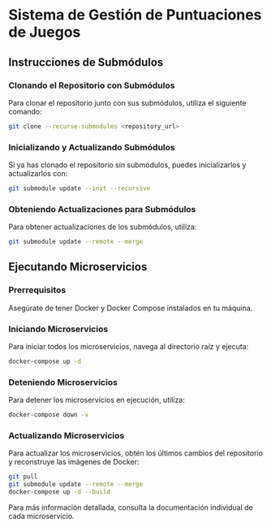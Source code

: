 # Sistema de Gestión de Puntuaciones de Juegos

## Instrucciones de Submódulos

### Clonando el Repositorio con Submódulos

Para clonar el repositorio junto con sus submódulos, utiliza el siguiente comando:

```sh
git clone --recurse-submodules <repository_url>
```

### Inicializando y Actualizando Submódulos

Si ya has clonado el repositorio sin submódulos, puedes inicializarlos y actualizarlos con:

```sh
git submodule update --init --recursive
```

### Obteniendo Actualizaciones para Submódulos

Para obtener actualizaciones de los submódulos, utiliza:

```sh
git submodule update --remote --merge
```

## Ejecutando Microservicios

### Prerrequisitos

Asegúrate de tener Docker y Docker Compose instalados en tu máquina.

### Iniciando Microservicios

Para iniciar todos los microservicios, navega al directorio raíz y ejecuta:

```sh
docker-compose up -d
```

### Deteniendo Microservicios

Para detener los microservicios en ejecución, utiliza:

```sh
docker-compose down -v
```

### Actualizando Microservicios

Para actualizar los microservicios, obtén los últimos cambios del repositorio y reconstruye las imágenes de Docker:

```sh
git pull
git submodule update --remote --merge
docker-compose up -d --build
```

Para más información detallada, consulta la documentación individual de cada microservicio.
